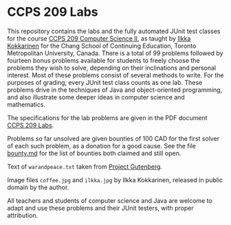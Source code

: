 # CCPS 209 Labs

This repository contains the labs and the fully automated JUnit test classes for the course [CCPS 209 Computer Science II](https://github.com/ikokkari/JavaExamples), as taught by [Ilkka Kokkarinen](https://www.cs.ryerson.ca/~ikokkari/) for the Chang School of Continuing Education, Toronto Metropolitan University, Canada. There is a total of 99 problems followed by fourteen bonus problems available for students to freely choose the problems they wish to solve, depending on their inclinations and personal interest. Most of these problems consist of several methods to write. For the purposes of grading, every JUnit test class counts as one lab. These problems drive in the techniques of Java and object-oriented programming, and also illustrate some deeper ideas in computer science and mathematics.

The specifications for the lab problems are given in the PDF document [CCPS 209 Labs](https://github.com/ikokkari/CCPS209Labs/blob/master/CCPS%20209%20Labs.pdf).

Problems so far unsolved are given bounties of 100 CAD for the first solver of each such problem, as a donation for a good cause. See the file [bounty.md](https://github.com/ikokkari/CCPS209Labs/blob/main/bounty.md) for the list of bounties both claimed and still open.

Text of `warandpeace.txt` taken from [Project Gutenberg](http://www.gutenberg.org/ebooks/2600).

Image files `coffee.jpg` and `ilkka.jpg` by Ilkka Kokkarinen, released in public domain by the author.

All teachers and students of computer science and Java are welcome to adapt and use these problems and their JUnit testers, with proper attribution.
